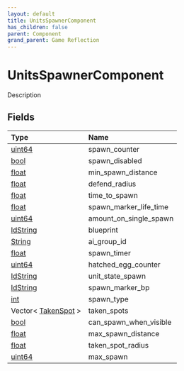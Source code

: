 ```yaml
---
layout: default
title: UnitsSpawnerComponent
has_children: false
parent: Component
grand_parent: Game Reflection
---
```

# UnitsSpawnerComponent
Description 

## Fields
| Type | Name |
|:-------------|:--------------|
| [uint64](/game-reflection/components/uint64.md) | spawn_counter |
| [bool](/game-reflection/components/bool.md) | spawn_disabled |
| [float](/game-reflection/components/float.md) | min_spawn_distance |
| [float](/game-reflection/components/float.md) | defend_radius |
| [float](/game-reflection/components/float.md) | time_to_spawn |
| [float](/game-reflection/components/float.md) | spawn_marker_life_time |
| [uint64](/game-reflection/components/uint64.md) | amount_on_single_spawn |
| [IdString](/game-reflection/components/id_string.md) | blueprint |
| [String](/game-reflection/components/string.md) | ai_group_id |
| [float](/game-reflection/components/float.md) | spawn_timer |
| [uint64](/game-reflection/components/uint64.md) | hatched_egg_counter |
| [IdString](/game-reflection/components/id_string.md) | unit_state_spawn |
| [IdString](/game-reflection/components/id_string.md) | spawn_marker_bp |
| [int](/game-reflection/enums/int.md) | spawn_type |
| Vector< [TakenSpot](/game-reflection/classes/taken_spot.md) > | taken_spots |
| [bool](/game-reflection/components/bool.md) | can_spawn_when_visible |
| [float](/game-reflection/components/float.md) | max_spawn_distance |
| [float](/game-reflection/components/float.md) | taken_spot_radius |
| [uint64](/game-reflection/components/uint64.md) | max_spawn |
